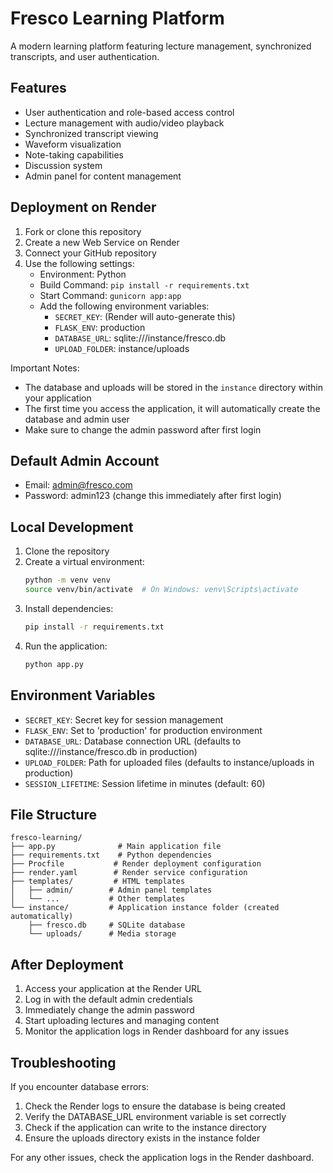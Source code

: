 # Fresco Learning Platform

A modern learning platform featuring lecture management, synchronized transcripts, and user authentication.

## Features

- User authentication and role-based access control
- Lecture management with audio/video playback
- Synchronized transcript viewing
- Waveform visualization
- Note-taking capabilities
- Discussion system
- Admin panel for content management

## Deployment on Render

1. Fork or clone this repository
2. Create a new Web Service on Render
3. Connect your GitHub repository
4. Use the following settings:
   - Environment: Python
   - Build Command: `pip install -r requirements.txt`
   - Start Command: `gunicorn app:app`
   - Add the following environment variables:
     - `SECRET_KEY`: (Render will auto-generate this)
     - `FLASK_ENV`: production
     - `DATABASE_URL`: sqlite:///instance/fresco.db
     - `UPLOAD_FOLDER`: instance/uploads

Important Notes:
- The database and uploads will be stored in the `instance` directory within your application
- The first time you access the application, it will automatically create the database and admin user
- Make sure to change the admin password after first login

## Default Admin Account

- Email: admin@fresco.com
- Password: admin123 (change this immediately after first login)

## Local Development

1. Clone the repository
2. Create a virtual environment:
   ```bash
   python -m venv venv
   source venv/bin/activate  # On Windows: venv\Scripts\activate
   ```
3. Install dependencies:
   ```bash
   pip install -r requirements.txt
   ```
4. Run the application:
   ```bash
   python app.py
   ```

## Environment Variables

- `SECRET_KEY`: Secret key for session management
- `FLASK_ENV`: Set to 'production' for production environment
- `DATABASE_URL`: Database connection URL (defaults to sqlite:///instance/fresco.db in production)
- `UPLOAD_FOLDER`: Path for uploaded files (defaults to instance/uploads in production)
- `SESSION_LIFETIME`: Session lifetime in minutes (default: 60)

## File Structure

```
fresco-learning/
├── app.py              # Main application file
├── requirements.txt    # Python dependencies
├── Procfile           # Render deployment configuration
├── render.yaml        # Render service configuration
├── templates/         # HTML templates
│   ├── admin/        # Admin panel templates
│   └── ...           # Other templates
└── instance/         # Application instance folder (created automatically)
    ├── fresco.db     # SQLite database
    └── uploads/      # Media storage
```

## After Deployment

1. Access your application at the Render URL
2. Log in with the default admin credentials
3. Immediately change the admin password
4. Start uploading lectures and managing content
5. Monitor the application logs in Render dashboard for any issues

## Troubleshooting

If you encounter database errors:
1. Check the Render logs to ensure the database is being created
2. Verify the DATABASE_URL environment variable is set correctly
3. Check if the application can write to the instance directory
4. Ensure the uploads directory exists in the instance folder

For any other issues, check the application logs in the Render dashboard.

